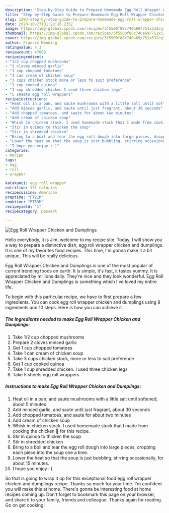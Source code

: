 ```yaml
---
description: "Step-by-Step Guide to Prepare Homemade Egg Roll Wrapper Chicken and Dumplings"
title: "Step-by-Step Guide to Prepare Homemade Egg Roll Wrapper Chicken and Dumplings"
slug: 1293-step-by-step-guide-to-prepare-homemade-egg-roll-wrapper-chicken-and-dumplings
date: 2020-10-27T01:28:16.235Z
image: https://img-global.cpcdn.com/recipes/3f5500f88c740a69/751x532cq70/egg-roll-wrapper-chicken-and-dumplings-recipe-main-photo.jpg
thumbnail: https://img-global.cpcdn.com/recipes/3f5500f88c740a69/751x532cq70/egg-roll-wrapper-chicken-and-dumplings-recipe-main-photo.jpg
cover: https://img-global.cpcdn.com/recipes/3f5500f88c740a69/751x532cq70/egg-roll-wrapper-chicken-and-dumplings-recipe-main-photo.jpg
author: Francis Manning
ratingvalue: 4.3
reviewcount: 47068
recipeingredient:
- "1/2 cup chopped mushrooms"
- "2 cloves minced garlic"
- "1 cup chopped tomatoes"
- "1 can cream of chicken soup"
- "3 cups chicken stock more or less to suit preference"
- "1 cup cooked quinoa"
- "1 cup shredded chicken I used three chicken legs"
- "5 sheets egg roll wrappers"
recipeinstructions:
- "Heat oil in a pan, and saute mushrooms with a little salt until softened, about 5 minutes"
- "Add minced garlic, and saute until just fragrant, about 30 seconds"
- "Add chopped tomatoes, and saute for about two minutes"
- "Add cream of chicken soup"
- "Whisk in chicken stock. I used homemade stock that I made from cooking the chicken 🐔 for this recipe."
- "Stir in quinoa to thicken the soup"
- "Stir in shredded chicken"
- "Bring to a boil and tear the egg roll dough into large pieces, dropping each piece into the soup one a time."
- "Lower the heat so that the soup is just bubbling, stirring occasionally, for about 15 minutes."
- "I hope you enjoy : )"
categories:
- Recipe
tags:
- egg
- roll
- wrapper

katakunci: egg roll wrapper 
nutrition: 131 calories
recipecuisine: American
preptime: "PT21M"
cooktime: "PT53M"
recipeyield: "1"
recipecategory: Dessert

---
```



![Egg Roll Wrapper Chicken and Dumplings](https://img-global.cpcdn.com/recipes/3f5500f88c740a69/751x532cq70/egg-roll-wrapper-chicken-and-dumplings-recipe-main-photo.jpg)

Hello everybody, it is Jim, welcome to my recipe site. Today, I will show you a way to prepare a distinctive dish, egg roll wrapper chicken and dumplings. It is one of my favorites food recipes. This time, I'm gonna make it a bit unique. This will be really delicious.



Egg Roll Wrapper Chicken and Dumplings is one of the most popular of current trending foods on earth. It is simple, it's fast, it tastes yummy. It is appreciated by millions daily. They're nice and they look wonderful. Egg Roll Wrapper Chicken and Dumplings is something which I've loved my entire life.


To begin with this particular recipe, we have to first prepare a few ingredients. You can cook egg roll wrapper chicken and dumplings using 8 ingredients and 10 steps. Here is how you can achieve it.

<!--inarticleads1-->

##### The ingredients needed to make Egg Roll Wrapper Chicken and Dumplings:

1. Take 1/2 cup chopped mushrooms
1. Prepare 2 cloves minced garlic
1. Get 1 cup chopped tomatoes
1. Take 1 can cream of chicken soup
1. Take 3 cups chicken stock, more or less to suit preference
1. Get 1 cup cooked quinoa
1. Take 1 cup shredded chicken. I used three chicken legs
1. Take 5 sheets egg roll wrappers




<!--inarticleads2-->

##### Instructions to make Egg Roll Wrapper Chicken and Dumplings:

1. Heat oil in a pan, and saute mushrooms with a little salt until softened, about 5 minutes
1. Add minced garlic, and saute until just fragrant, about 30 seconds
1. Add chopped tomatoes, and saute for about two minutes
1. Add cream of chicken soup
1. Whisk in chicken stock. I used homemade stock that I made from cooking the chicken 🐔 for this recipe.
1. Stir in quinoa to thicken the soup
1. Stir in shredded chicken
1. Bring to a boil and tear the egg roll dough into large pieces, dropping each piece into the soup one a time.
1. Lower the heat so that the soup is just bubbling, stirring occasionally, for about 15 minutes.
1. I hope you enjoy : )




So that is going to wrap it up for this exceptional food egg roll wrapper chicken and dumplings recipe. Thanks so much for your time. I'm confident you will make this at home. There's gonna be interesting food at home recipes coming up. Don't forget to bookmark this page on your browser, and share it to your family, friends and colleague. Thanks again for reading. Go on get cooking!

